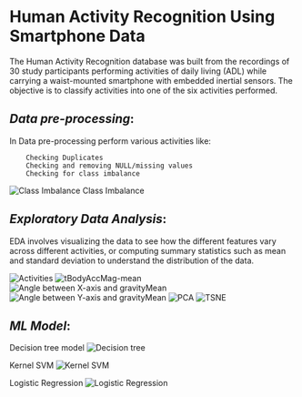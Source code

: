 # **Human Activity Recognition Using Smartphone Data**

 The Human Activity Recognition database was built from the recordings of 30 study participants performing activities of daily living (ADL) while carrying a waist-mounted smartphone with embedded inertial sensors. The objective is to classify activities into one of the six activities performed.

 ## ***Data pre-processing***:

 In Data pre-processing perform various activities like:

        Checking Duplicates
        Checking and removing NULL/missing values
        Checking for class imbalance
![Class Imbalance ](<Plot Images/BarPlotActivity.png>)
Class Imbalance 
 
 
## ***Exploratory Data Analysis***:

EDA involves visualizing the data to see how the different features vary across different activities, or computing summary statistics such as mean and standard deviation to understand the distribution of the data.

![Activities](<Plot Images/activities.png>)
![tBodyAccMag-mean](<Plot Images/box1.png>) 
![Angle between X-axis and gravityMean](<Plot Images/box2.png>) 
![Angle between Y-axis and gravityMean](<Plot Images/box3.png>)
![PCA](<Plot Images/PCA.png>)
![TSNE](<Plot Images/tsne.png>)


## ***ML Model***:

Decision tree model
![Decision tree](<Plot Images/Decision tree model with Hyperparameter tuning and cross validation.png>)

Kernel SVM
![Kernel SVM](<Plot Images/ernel SVM model with Hyperparameter tuning and cross validation.png>)

Logistic Regression
![Logistic Regression](<Plot Images/Logistic Regression model with Hyper-paramerter Tuning and Cross - Validation.png>)









